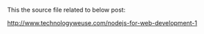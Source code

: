 This the source file related to below post:

http://www.technologyweuse.com/nodejs-for-web-development-1
